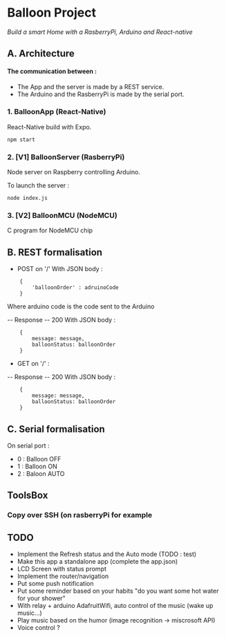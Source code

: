 # Balloon Project
*Build a smart Home with a RasberryPi, Arduino and React-native*


## A. Architecture

#### The communication between :
- The App and the server is made by a REST service.
- The Arduino and the RasberryPi is made by the serial port.


### 1. BalloonApp (React-Native)
React-Native build with Expo.

```
npm start
```

### 2. [V1] BalloonServer (RasberryPi)

Node server on Raspberry controlling Arduino.

To launch the server :
```
node index.js
```

### 3. [V2] BalloonMCU (NodeMCU)

C program for NodeMCU chip

## B. REST formalisation

- POST on '/'
With JSON body : 
```
    {
        'balloonOrder' : adruinoCode
    }
```
Where arduino code is the code sent to the Arduino

-- Response --
200
With JSON body :
``` 
    {
        message: message,
        balloonStatus: balloonOrder
    }
```

- GET on '/' :

-- Response --
200
With JSON body :
```
    {
        message: message,
        balloonStatus: balloonOrder
    }
```

## C. Serial formalisation

On serial port :  
 - 0 : Balloon OFF
 - 1 : Balloon ON
 - 2 : Baloon AUTO
 
## ToolsBox

### Copy over SSH (on rasberryPi for example



## TODO

- Implement the Refresh status and the Auto mode (TODO : test)
- Make this app a standalone app (complete the app.json)
- LCD Screen with status prompt
- Implement the router/navigation
- Put some push notification 
- Put some reminder based on your habits "do you want some hot water for your shower"
- With relay + arduino AdafruitWifi, auto control of the music (wake up music...)
- Play music based on the humor (image recognition -> miscrosoft API)
- Voice control ? 

